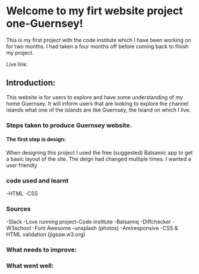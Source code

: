 # Welcome to my firt website project one-Guernsey!

This is my first project with the code institute which I have been working on for two months. I had taken a four months off before coming back to finish my project. 

Live link:

## Introduction:

This website is for users to explore and have some understanding of my home Guernsey. It will inform users that are looking to explore the channel islands what one of the islands are like Guernsey, the Island on which I live.


### Steps taken to produce Guernsey website.

#### The first step is design:

When designing this project I used the free (suggested) Balsamic app to get a basic layout of the site. The deign had changed multiple times. I wanted a user friendly 


### code used and learnt

-HTML
-CSS


### Sources

-Slack
-Love running project-Code institute
-Balsamiq
-Diffchecker
-W3school
-Font Awesome
-unsplash (photos)
-Amiresponsive
-CSS & HTML validation (jigsaw.w3.org)

### What needs to improve:


### What went well: